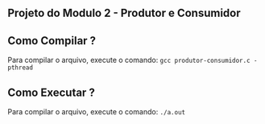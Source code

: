 
## Projeto do Modulo 2 - Produtor e Consumidor

## Como Compilar ?
Para compilar o arquivo, execute o comando: `gcc produtor-consumidor.c -pthread`
## Como Executar ?
Para compilar o arquivo, execute o comando: `./a.out`
